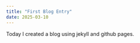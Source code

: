 ```yaml
---
title: "First Blog Entry"
date: 2025-03-10
---
```

Today I created a blog using jekyll and github pages.

